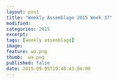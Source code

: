 ```yaml
---
layout: post
title: "Weekly Assemblage 2015 Week 37"
modified:
categories: 2015
excerpt:
tags: [weekly assemblage]
image:
feature: wa.png
thumb:  wa.png
published: false
date: 2015-09-05T19:48:43-04:00
---
```

